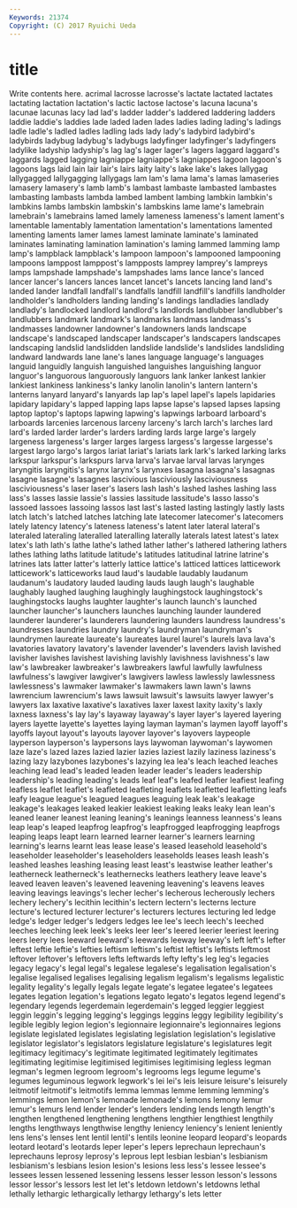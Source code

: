 ```yaml
---
Keywords: 21374 
Copyright: (C) 2017 Ryuichi Ueda
---
```


# title

Write contents here.
acrimal lacrosse lacrosse's lactate lactated lactates lactating lactation
lactation's lactic lactose lactose's lacuna lacuna's lacunae lacunas lacy lad
lad's ladder ladder's laddered laddering ladders laddie laddie's laddies lade
laded laden lades ladies lading lading's ladings ladle ladle's ladled
ladles ladling lads lady lady's ladybird ladybird's ladybirds ladybug ladybug's
ladybugs ladyfinger ladyfinger's ladyfingers ladylike ladyship ladyship's lag lag's lager
lager's lagers laggard laggard's laggards lagged lagging lagniappe lagniappe's lagniappes
lagoon lagoon's lagoons lags laid lain lair lair's lairs laity
laity's lake lake's lakes lallygag lallygagged lallygagging lallygags lam lam's
lama lama's lamas lamaseries lamasery lamasery's lamb lamb's lambast lambaste
lambasted lambastes lambasting lambasts lambda lambed lambent lambing lambkin lambkin's
lambkins lambs lambskin lambskin's lambskins lame lame's lamebrain lamebrain's lamebrains
lamed lamely lameness lameness's lament lament's lamentable lamentably lamentation lamentation's
lamentations lamented lamenting laments lamer lames lamest laminate laminate's laminated
laminates laminating lamination lamination's laming lammed lamming lamp lamp's lampblack
lampblack's lampoon lampoon's lampooned lampooning lampoons lamppost lamppost's lampposts lamprey
lamprey's lampreys lamps lampshade lampshade's lampshades lams lance lance's lanced
lancer lancer's lancers lances lancet lancet's lancets lancing land land's
landed lander landfall landfall's landfalls landfill landfill's landfills landholder landholder's
landholders landing landing's landings landladies landlady landlady's landlocked landlord landlord's
landlords landlubber landlubber's landlubbers landmark landmark's landmarks landmass landmass's landmasses
landowner landowner's landowners lands landscape landscape's landscaped landscaper landscaper's landscapers
landscapes landscaping landslid landslidden landslide landslide's landslides landsliding landward landwards
lane lane's lanes language language's languages languid languidly languish languished
languishes languishing languor languor's languorous languorously languors lank lanker lankest
lankier lankiest lankiness lankiness's lanky lanolin lanolin's lantern lantern's lanterns
lanyard lanyard's lanyards lap lap's lapel lapel's lapels lapidaries lapidary
lapidary's lapped lapping laps lapse lapse's lapsed lapses lapsing laptop
laptop's laptops lapwing lapwing's lapwings larboard larboard's larboards larcenies larcenous
larceny larceny's larch larch's larches lard lard's larded larder larder's
larders larding lards large large's largely largeness largeness's larger larges
largess largess's largesse largesse's largest largo largo's largos lariat lariat's
lariats lark lark's larked larking larks larkspur larkspur's larkspurs larva
larva's larvae larval larvas larynges laryngitis laryngitis's larynx larynx's larynxes
lasagna lasagna's lasagnas lasagne lasagne's lasagnes lascivious lasciviously lasciviousness lasciviousness's
laser laser's lasers lash lash's lashed lashes lashing lass lass's
lasses lassie lassie's lassies lassitude lassitude's lasso lasso's lassoed lassoes
lassoing lassos last last's lasted lasting lastingly lastly lasts latch
latch's latched latches latching late latecomer latecomer's latecomers lately latency
latency's lateness lateness's latent later lateral lateral's lateraled lateraling lateralled
lateralling laterally laterals latest latest's latex latex's lath lath's lathe
lathe's lathed lather lather's lathered lathering lathers lathes lathing laths
latitude latitude's latitudes latitudinal latrine latrine's latrines lats latter latter's
latterly lattice lattice's latticed lattices latticework latticework's latticeworks laud laud's
laudable laudably laudanum laudanum's laudatory lauded lauding lauds laugh laugh's
laughable laughably laughed laughing laughingly laughingstock laughingstock's laughingstocks laughs laughter
laughter's launch launch's launched launcher launcher's launchers launches launching launder
laundered launderer launderer's launderers laundering launders laundress laundress's laundresses laundries
laundry laundry's laundryman laundryman's laundrymen laureate laureate's laureates laurel laurel's
laurels lava lava's lavatories lavatory lavatory's lavender lavender's lavenders lavish
lavished lavisher lavishes lavishest lavishing lavishly lavishness lavishness's law law's
lawbreaker lawbreaker's lawbreakers lawful lawfully lawfulness lawfulness's lawgiver lawgiver's lawgivers
lawless lawlessly lawlessness lawlessness's lawmaker lawmaker's lawmakers lawn lawn's lawns
lawrencium lawrencium's laws lawsuit lawsuit's lawsuits lawyer lawyer's lawyers lax
laxative laxative's laxatives laxer laxest laxity laxity's laxly laxness laxness's
lay lay's layaway layaway's layer layer's layered layering layers layette
layette's layettes laying layman layman's laymen layoff layoff's layoffs layout
layout's layouts layover layover's layovers laypeople layperson layperson's laypersons lays
laywoman laywoman's laywomen laze laze's lazed lazes lazied lazier lazies
laziest lazily laziness laziness's lazing lazy lazybones lazybones's lazying lea
lea's leach leached leaches leaching lead lead's leaded leaden leader
leader's leaders leadership leadership's leading leading's leads leaf leaf's leafed
leafier leafiest leafing leafless leaflet leaflet's leafleted leafleting leaflets leafletted
leafletting leafs leafy league league's leagued leagues leaguing leak leak's
leakage leakage's leakages leaked leakier leakiest leaking leaks leaky lean
lean's leaned leaner leanest leaning leaning's leanings leanness leanness's leans
leap leap's leaped leapfrog leapfrog's leapfrogged leapfrogging leapfrogs leaping leaps
leapt learn learned learner learner's learners learning learning's learns learnt
leas lease lease's leased leasehold leasehold's leaseholder leaseholder's leaseholders leaseholds
leases leash leash's leashed leashes leashing leasing least least's leastwise
leather leather's leatherneck leatherneck's leathernecks leathers leathery leave leave's leaved
leaven leaven's leavened leavening leavening's leavens leaves leaving leavings leavings's
lecher lecher's lecherous lecherously lechers lechery lechery's lecithin lecithin's lectern
lectern's lecterns lecture lecture's lectured lecturer lecturer's lecturers lectures lecturing
led ledge ledge's ledger ledger's ledgers ledges lee lee's leech
leech's leeched leeches leeching leek leek's leeks leer leer's leered
leerier leeriest leering leers leery lees leeward leeward's leewards leeway
leeway's left left's lefter leftest leftie leftie's lefties leftism leftism's
leftist leftist's leftists leftmost leftover leftover's leftovers lefts leftwards lefty
lefty's leg leg's legacies legacy legacy's legal legal's legalese legalese's
legalisation legalisation's legalise legalised legalises legalising legalism legalism's legalisms legalistic
legality legality's legally legals legate legate's legatee legatee's legatees legates
legation legation's legations legato legato's legatos legend legend's legendary legends
legerdemain legerdemain's legged leggier leggiest leggin leggin's legging legging's leggings
leggins leggy legibility legibility's legible legibly legion legion's legionnaire legionnaire's
legionnaires legions legislate legislated legislates legislating legislation legislation's legislative legislator
legislator's legislators legislature legislature's legislatures legit legitimacy legitimacy's legitimate legitimated
legitimately legitimates legitimating legitimise legitimised legitimises legitimising legless legman legman's
legmen legroom legroom's legrooms legs legume legume's legumes leguminous legwork
legwork's lei lei's leis leisure leisure's leisurely leitmotif leitmotif's leitmotifs
lemma lemmas lemme lemming lemming's lemmings lemon lemon's lemonade lemonade's
lemons lemony lemur lemur's lemurs lend lender lender's lenders lending
lends length length's lengthen lengthened lengthening lengthens lengthier lengthiest lengthily
lengths lengthways lengthwise lengthy leniency leniency's lenient leniently lens lens's
lenses lent lentil lentil's lentils leonine leopard leopard's leopards leotard
leotard's leotards leper leper's lepers leprechaun leprechaun's leprechauns leprosy leprosy's
leprous lept lesbian lesbian's lesbianism lesbianism's lesbians lesion lesion's lesions
less less's lessee lessee's lessees lessen lessened lessening lessens lesser
lesson lesson's lessons lessor lessor's lessors lest let let's letdown
letdown's letdowns lethal lethally lethargic lethargically lethargy lethargy's lets letter

